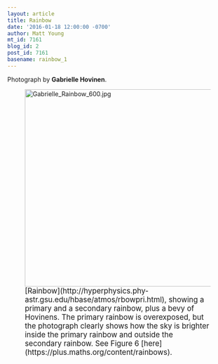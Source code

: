 ```yaml
---
layout: article
title: Rainbow
date: '2016-01-18 12:00:00 -0700'
author: Matt Young
mt_id: 7161
blog_id: 2
post_id: 7161
basename: rainbow_1
---
```

Photograph by **Gabrielle Hovinen**.

<figure>
<img src="http://pandasthumb.org/archives/2015/12/31/Gabrielle_Rainbow_600.jpg" alt="Gabrielle_Rainbow_600.jpg" width="600" height="450" />
<figcaption markdown="span">
<big>[Rainbow](http://hyperphysics.phy-astr.gsu.edu/hbase/atmos/rbowpri.html), showing a primary and a secondary rainbow, plus a bevy of Hovinens. The primary rainbow is overexposed, but the photograph clearly shows how the sky is brighter inside the primary rainbow and outside the secondary rainbow. See Figure 6 [here](https://plus.maths.org/content/rainbows).</big>

</figcaption>
</figure>
